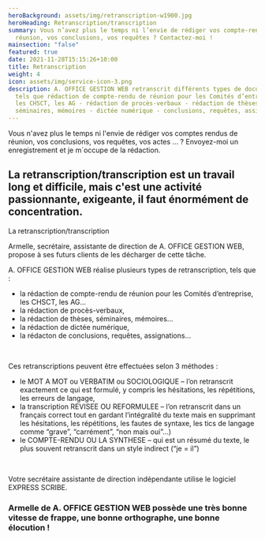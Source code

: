 ```yaml
---
heroBackground: assets/img/retranscription-w1900.jpg
heroHeading: Retranscription/transcription
summary: Vous n’avez plus le temps ni l’envie de rédiger vos compte-rendus de
  réunion, vos conclusions, vos requêtes ? Contactez-moi !
mainsection: "false"
featured: true
date: 2021-11-28T15:15:26+10:00
title: Retranscription
weight: 4
icon: assets/img/service-icon-3.png
description: A. OFFICE GESTION WEB retranscrit différents types de documents,
  tels que rédaction de compte-rendu de réunion pour les Comités d’entreprise,
  les CHSCT, les AG - rédaction de procès-verbaux - rédaction de thèses,
  séminaires, mémoires - dictée numérique - conclusions, requêtes, assignations.
---
```

Vous n'avez plus le temps ni l'envie de rédiger vos comptes rendus de réunion, vos conclusions, vos requêtes, vos actes ... ? Envoyez-moi un enregistrement et je m´occupe de la rédaction.

## La retranscription/transcription est un travail long et difficile, mais c'est une activité passionnante, exigeante, il faut énormément de concentration.

La retranscription/transcription 



Armelle, secrétaire, assistante de direction de A. OFFICE GESTION WEB, propose à ses futurs clients de les décharger de cette tâche.

A. OFFICE GESTION WEB réalise plusieurs types de retranscription, tels que :

* la rédaction de compte-rendu de réunion pour les Comités d’entreprise, les CHSCT, les AG…
* la rédaction de procès-verbaux,
* la rédaction de thèses, séminaires, mémoires…
* la rédaction de dictée numérique,
* la rédacton de conclusions, requêtes, assignations…

<br>

Ces retranscriptions peuvent être effectuées selon 3 méthodes :

* le MOT A MOT ou VERBATIM ou SOCIOLOGIQUE – l’on retranscrit exactement ce qui est formulé, y compris les hésitations, les répétitions, les erreurs de langage,
* la transcription REVISEE OU REFORMULEE – l’on retranscrit dans un français correct tout en gardant l’intégralité du texte mais en supprimant les hésitations, les répétitions, les fautes de syntaxe, les tics de langage comme “grave”, “carrément”, “non mais oui”…)
* le COMPTE-RENDU OU LA SYNTHESE – qui est un résumé du texte, le plus souvent retranscrit dans un style indirect (“je = il”)

<br>

Votre secrétaire assistante de direction indépendante utilise le logiciel EXPRESS SCRIBE.

### Armelle de A. OFFICE GESTION WEB possède une très bonne vitesse de frappe, une bonne orthographe, une bonne élocution !